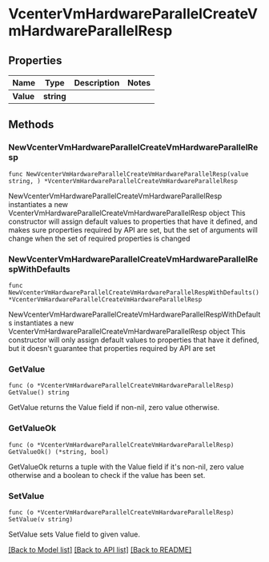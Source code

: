 # VcenterVmHardwareParallelCreateVmHardwareParallelResp

## Properties

Name | Type | Description | Notes
------------ | ------------- | ------------- | -------------
**Value** | **string** |  | 

## Methods

### NewVcenterVmHardwareParallelCreateVmHardwareParallelResp

`func NewVcenterVmHardwareParallelCreateVmHardwareParallelResp(value string, ) *VcenterVmHardwareParallelCreateVmHardwareParallelResp`

NewVcenterVmHardwareParallelCreateVmHardwareParallelResp instantiates a new VcenterVmHardwareParallelCreateVmHardwareParallelResp object
This constructor will assign default values to properties that have it defined,
and makes sure properties required by API are set, but the set of arguments
will change when the set of required properties is changed

### NewVcenterVmHardwareParallelCreateVmHardwareParallelRespWithDefaults

`func NewVcenterVmHardwareParallelCreateVmHardwareParallelRespWithDefaults() *VcenterVmHardwareParallelCreateVmHardwareParallelResp`

NewVcenterVmHardwareParallelCreateVmHardwareParallelRespWithDefaults instantiates a new VcenterVmHardwareParallelCreateVmHardwareParallelResp object
This constructor will only assign default values to properties that have it defined,
but it doesn't guarantee that properties required by API are set

### GetValue

`func (o *VcenterVmHardwareParallelCreateVmHardwareParallelResp) GetValue() string`

GetValue returns the Value field if non-nil, zero value otherwise.

### GetValueOk

`func (o *VcenterVmHardwareParallelCreateVmHardwareParallelResp) GetValueOk() (*string, bool)`

GetValueOk returns a tuple with the Value field if it's non-nil, zero value otherwise
and a boolean to check if the value has been set.

### SetValue

`func (o *VcenterVmHardwareParallelCreateVmHardwareParallelResp) SetValue(v string)`

SetValue sets Value field to given value.



[[Back to Model list]](../README.md#documentation-for-models) [[Back to API list]](../README.md#documentation-for-api-endpoints) [[Back to README]](../README.md)


